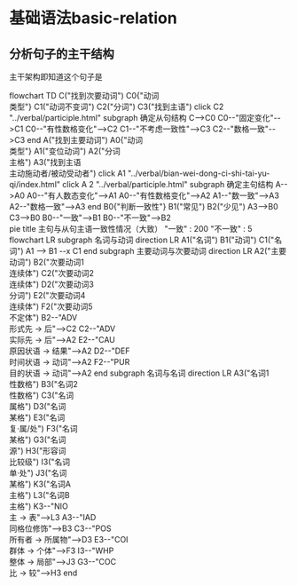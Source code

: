 # 基础语法basic-relation
## 分析句子的主干结构
主干架构即知道这个句子是
<div class="mermaid">
flowchart TD
C("找到次要动词")
C0{"动词<br>类型"}
C1("动词不变词")
C2("分词")
C3("找到主语")
click C2 "../verbal/participle.html"
subgraph 确定从句结构
C-->C0
C0--"固定变化"-->C1
C0--"有性数格变化"-->C2
C1--"不考虑一致性"-->C3
C2--"数格一致"-->C3
end
A("找到主要动词")
A0{"动词<br>类型"}
A1("变位动词")
A2("分词<br>主格")
A3("找到主语<br>主动施动者/被动受动者")
click A1 "../verbal/bian-wei-dong-ci-shi-tai-yu-qi/index.html"
click A
2 "../verbal/participle.html"
subgraph 确定主句结构
A-->A0
A0--"有人数态变化"-->A1
A0--"有性数格变化"-->A2
A1--"数一致"-->A3
A2--"数格一致"-->A3
end
B0{"判断一致性"}
B1("常见")
B2("少见")
A3-->B0
C3-->B0
B0--"一致"-->B1
B0--"不一致"-->B2
</div>
<div class="mermaid">
pie
    title 主句与从句主语一致性情况（大致）
    "一致" : 200
    "不一致" : 5
</div>

<div class="mermaid">
flowchart LR
subgraph 名词与动词
direction LR
A1("名词")
B1("动词")
C1("名词")
A1 --> B1 --x C1
end
subgraph 主要动词与次要动词
direction LR
A2("主要动词")
B2("次要动词1<br>连续体")
C2("次要动词2<br>连续体")
D2("次要动词3<br>分词")
E2("次要动词4<br>连续体")
F2("次要动词5<br>不定体")
B2--"ADV<br>形式先 → 后"-->C2
C2--"ADV<br>实际先 → 后"-->A2
E2--"CAU<br>原因状语 → 结果"-->A2
D2--"DEF<br>时间状语 → 动词"-->A2
F2--"PUR<br>目的状语 → 动词"-->A2
end
subgraph 名词与名词
direction LR
A3("名词1<br>性数格")
B3("名词2<br>性数格")
C3("名词<br>属格")
D3("名词<br>某格")
E3("名词<br>复·属/处")
F3("名词<br>某格")
G3("名词<br>源")
H3("形容词<br>比较级")
I3("名词<br>单·处")
J3("名词<br>某格")
K3("名词A<br>主格")
L3("名词B<br>主格")
K3--"NIO<br>主 → 表"-->L3
A3--"IAD<br>同格位修饰"-->B3
C3--"POS<br>所有者 → 所属物"-->D3
E3--"COI<br>群体 → 个体"-->F3
I3--"WHP<br>整体 → 局部"-->J3
G3--"COC<br>比 → 较"-->H3
end
</div>